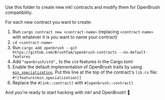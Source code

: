 Use this folder to create new ink! contracts and modify them for OpenBrush compatibility.

For each new contract you want to create:

1. Run `cargo contract new <contract-name>` (replacing `<contract-name>` with whatever it is you want to name your contract)
1. `cd <contract-name>`
1. Run `cargo add openbrush --git https://github.com/Brushfam/openbrush-contracts --no-default-features`
1. Add `"openbrush/std",` to the `std` features in the Cargo.toml
1. Enable the default implementation of OpenBrush traits by using [`min_specialization`](https://doc.rust-lang.org/beta/unstable-book/language-features/min-specialization.html). Put this line at the top of the contract's `lib.rs` file: `#![feature(min_specialization)]`
1. Replace the `#[ink::contract]` with `#[openbrush::contract]`

And you're ready to start hacking with ink! and OpenBrush! 🚀